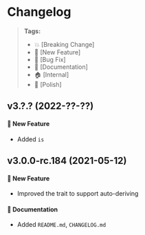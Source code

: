 Changelog
=========

> **Tags:**
> - :boom:       [Breaking Change]
> - :rocket:     [New Feature]
> - :bug:        [Bug Fix]
> - :memo:       [Documentation]
> - :house:      [Internal]
> - :nail_care:  [Polish]

## v3.?.? (2022-??-??)

#### :rocket: New Feature

* Added `is`

## v3.0.0-rc.184 (2021-05-12)

#### :rocket: New Feature

* Improved the trait to support auto-deriving

#### :memo: Documentation

* Added `README.md`, `CHANGELOG.md`
